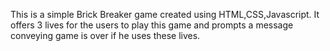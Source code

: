 This is a simple Brick Breaker game created using HTML,CSS,Javascript.
It offers 3 lives for the users to play this game and prompts a message conveying game is over if he uses these lives.

